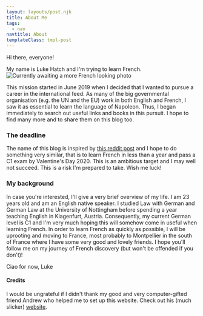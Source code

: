 ```yaml
---
layout: layouts/post.njk
title: About Me
tags:
  - nav
navtitle: About
templateClass: tmpl-post
---
```


Hi there, everyone! 

My name is Luke Hatch and I'm trying to learn French.                                   
                                                                          ![Currently awaiting a more French looking photo](https://github.com/LukeHatch0412/lukehat.ch/blob/master/34411320_1921620861222364_4449820443481735168_o.jpg)

This mission started in June 2019 when I decided that I wanted to pursue a career in the international feed. As many of the big governmental organisation (e.g. the UN and the EU) work in both English and French, I saw it as essential to learn the language of Napoleon. Thus, I began immediately to search out useful links and books in this pursuit. I hope to find many more and to share them on this blog too. 

### The deadline

The name of this blog is inspired by [this reddit post](https://www.reddit.com/r/French/comments/7j37er/0_to_c1_in_a_year_lessons_learned/) and I hope to do something very similar, that is to learn French in less than a year and pass a C1 exam by Valentine's Day 2020. This is an ambitious target and I may well not succeed. This is a risk I'm prepared to take. Wish me luck!

### My background

In case you're interested, I'll give a very brief overview of my life. I am 23 years old and am an English native speaker. I studied Law with German and German Law at the University of Nottingham before spending a year teaching English in Klagenfurt, Austria. Consequently, my current German level is C1 and I'm very much hoping this will somehow come in useful when learning French. 
In order to learn French as quickly as possible, I will be uprooting and moving to France, most probably to Montpellier in the south of France where I have some very good and lovely friends. I hope you'll follow me on my journey of French discovery (but won't be offended if you don't)!

Ciao for now,
Luke

#### Credits
I would be ungrateful if I didn't thank my good and very computer-gifted friend Andrew who helped me to set up this website. Check out his (much slicker) [website](https://andrewleedham.me). 
